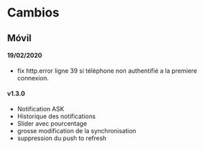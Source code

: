 Cambios 
=========

Móvil 
------
#### 19/02/2020
* fix http.error ligne 39 si téléphone non authentifié a la premiere connexion.

#### v1.3.0 

* Notification ASK
* Historique des notifications
* Slider avec pourcentage
* grosse modification de la synchronisation
* suppression du push to refresh
